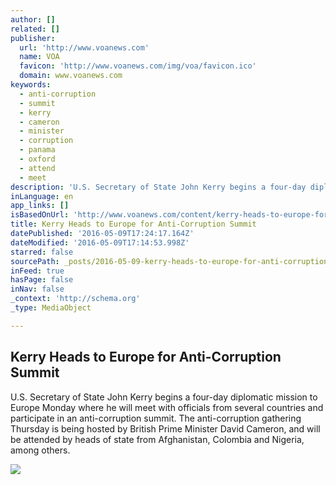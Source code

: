 ```yaml
---
author: []
related: []
publisher:
  url: 'http://www.voanews.com'
  name: VOA
  favicon: 'http://www.voanews.com/img/voa/favicon.ico'
  domain: www.voanews.com
keywords:
  - anti-corruption
  - summit
  - kerry
  - cameron
  - minister
  - corruption
  - panama
  - oxford
  - attend
  - meet
description: 'U.S. Secretary of State John Kerry begins a four-day diplomatic mission to Europe Monday where he will meet with officials from several countries and participate in an anti-corruption summit. The anti-corruption gathering Thursday is being hosted by British Prime Minister David Cameron, and will be attended by heads of state from Afghanistan, Colombia and Nigeria, among others.'
inLanguage: en
app_links: []
isBasedOnUrl: 'http://www.voanews.com/content/kerry-heads-to-europe-for-anti-corruption-summit/3321334.html'
title: Kerry Heads to Europe for Anti-Corruption Summit
datePublished: '2016-05-09T17:24:17.164Z'
dateModified: '2016-05-09T17:14:53.998Z'
starred: false
sourcePath: _posts/2016-05-09-kerry-heads-to-europe-for-anti-corruption-summit.md
inFeed: true
hasPage: false
inNav: false
_context: 'http://schema.org'
_type: MediaObject

---
```

<article style=""><h1>Kerry Heads to Europe for Anti-Corruption Summit</h1><p>U.S. Secretary of State John Kerry begins a four-day diplomatic mission to Europe Monday where he will meet with officials from several countries and participate in an anti-corruption summit. The anti-corruption gathering Thursday is being hosted by British Prime Minister David Cameron, and will be attended by heads of state from Afghanistan, Colombia and Nigeria, among others.</p><img src="http://gdb.voanews.com/E0A54C80-6759-4CC1-9BF5-B66E72B209B8_mw1024_mh1024_s.jpg" /></article>
